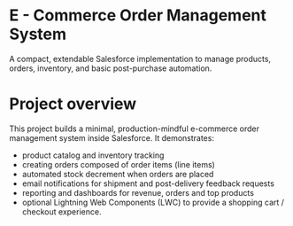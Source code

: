 # E - Commerce Order Management System
A compact, extendable Salesforce implementation to manage products, orders, inventory, and basic post-purchase automation.
# Project overview
This project builds a minimal, production-mindful e-commerce order management system inside Salesforce. It demonstrates:
- product catalog and inventory tracking  
- creating orders composed of order items (line items)  
- automated stock decrement when orders are placed  
- email notifications for shipment and post-delivery feedback requests  
- reporting and dashboards for revenue, orders and top products  
- optional Lightning Web Components (LWC) to provide a shopping cart / checkout experience.
